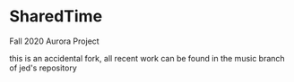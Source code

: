 # SharedTime
Fall 2020 Aurora Project

this is an accidental fork, all recent work can be found in the music branch of jed's repository
